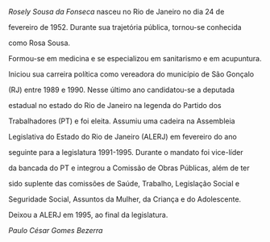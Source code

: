

*Rosely Sousa da Fonseca* nasceu no Rio de Janeiro no dia 24 de

fevereiro de 1952. Durante sua trajetória pública, tornou-se conhecida

como Rosa Sousa.



Formou-se em medicina e se especializou em sanitarismo e em acupuntura.



Iniciou sua carreira política como vereadora do município de São Gonçalo

(RJ) entre 1989 e 1990. Nesse último ano candidatou-se a deputada

estadual no estado do Rio de Janeiro na legenda do Partido dos

Trabalhadores (PT) e foi eleita. Assumiu uma cadeira na Assembleia

Legislativa do Estado do Rio de Janeiro (ALERJ) em fevereiro do ano

seguinte para a legislatura 1991-1995. Durante o mandato foi vice-líder

da bancada do PT e integrou a Comissão de Obras Públicas, além de ter

sido suplente das comissões de Saúde, Trabalho, Legislação Social e

Seguridade Social, Assuntos da Mulher, da Criança e do Adolescente.

Deixou a ALERJ em 1995, ao final da legislatura.



*Paulo César Gomes Bezerra*



